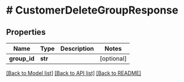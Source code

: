 # # CustomerDeleteGroupResponse


## Properties 


Name | Type | Description | Notes
------------ | ------------- | ------------- | -------------
**group_id**| **str** |   | [optional]


[[Back to Model list]](../../README.md#models) [[Back to API list]](../../README.md#endpoints) [[Back to README]](../../README.md)

